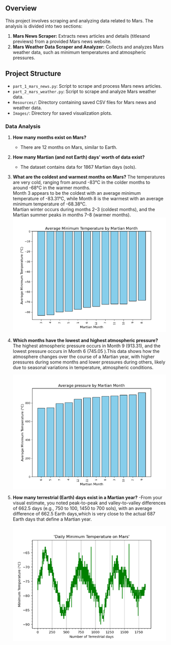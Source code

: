 ## Overview
This project involves scraping and analyzing data related to Mars. The analysis is divided into two sections:
1. **Mars News Scraper:** Extracts news articles and details (titlesand previews) from a provided Mars news website.
2. **Mars Weather Data Scraper and Analyzer:** Collects and analyzes Mars weather data, such as minimum temperatures and atmospheric pressures.

## Project Structure
- `part_1_mars_news.py`: Script to scrape and process Mars news articles.
- `part_2_mars_weather.py`: Script to scrape and analyze Mars weather data.
- `Resources/`: Directory containing saved CSV files for Mars news and weather data.
- `Images/`: Directory for saved visualization plots.

### Data Analysis
1. **How many months exist on Mars?**
   - There are 12 months on Mars, similar to Earth.

2. **How many Martian (and not Earth) days' worth of data exist?**
   - The dataset contains data for 1867 Martian days (sols).

3. **What are the coldest and warmest months on Mars?**
   The temperatures are very cold, ranging from around -83°C in the colder months to around -68°C in the warmer months.  
Month 3 appears to be the coldest with an average minimum temperature of -83.31°C, while Month 8 is the warmest with an average minimum temperature of -68.38°C.  
Martian winter occurs during months 2–3 (coldest months), and the Martian summer peaks in months 7–8 (warmer months).
     ![Temperature by Month](Images/Ave_temp_sorted.png)

4. **Which months have the lowest and highest atmospheric pressure?**
   The highest atmospheric pressure occurs in Month 9 (913.31), and the lowest pressure occurs in Month 6 (745.05 ).This data shows how the atmosphere changes over the course of a Martian year, with higher pressures during some months and lower pressures during others, likely due to seasonal variations in temperature, atmospheric conditions.

     ![Pressure by Month](Images/Ave_pressure_sorted.png)

5. **How many terrestrial (Earth) days exist in a Martian year?**
   -From your visual estimate, you noted peak-to-peak and valley-to-valley differences of 662.5 days (e.g., 750 to 100, 1450 to 700 sols), with an average difference of 662.5 Earth days,which is very close to the actual 687 Earth days that define a Martian year.

     ![Martian Year](Images/terrestrial_days.png)
